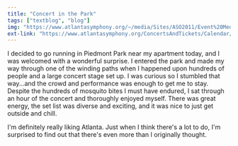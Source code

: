 ```yaml
---
title: "Concert in the Park"
tags: ["textblog", "blog"]
img: "https://www.atlantasymphony.org/~/media/Sites/ASO2011/Event%20Media/16-17/Specials/Piedmont-June/evbnr_PiedmontParkJune2016-1.ashx"
ext-link: "https://www.atlantasymphony.org/ConcertsAndTickets/Calendar/2017-2018/Piedmont-Park-Performance"
---
```


I decided to go running in Piedmont Park near my apartment today, and I was welcomed with a wonderful surprise. I entered the park and made my way through one of the winding paths when I happened upon hundreds of people and a large concert stage set up. I was curious so I stumbled that way...and the crowd and performance was enough to get me to stay. Despite the hundreds of mosquito bites I must have endured, I sat through an hour of the concert and thoroughly enjoyed myself. There was great energy, the set list was diverse and exciting, and it was nice to just get outside and chill.

I'm definitely really liking Atlanta. Just when I think there's a lot to do, I'm surprised to find out that there's even more than I originally thought.
